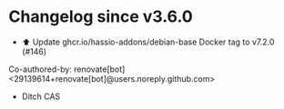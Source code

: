 # Changelog since v3.6.0
- ⬆️ Update ghcr.io/hassio-addons/debian-base Docker tag to v7.2.0 (#146)

Co-authored-by: renovate[bot] <29139614+renovate[bot]@users.noreply.github.com> 
- Ditch CAS 
